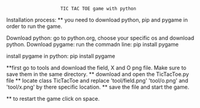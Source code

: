                         TIC TAC TOE game with python
Installation process:
** you need to download python, pip and pygame in order to run the game.

Download python: go to python.org, choose your specific os and download python.
Download pygame: run the commadn line: pip install pygame

install pygame in python: pip install pygame

**first go to tools and download the field, X and O png file. Make sure to save them in the same directory.
** download and open the TicTacToe.py file
** locate class TicTacToe and replace 'tool/field.png' 'tool/o.png' and 'tool/x.png' by there specific location.
** save the file and start the game.
  
** to restart the game click on space.

